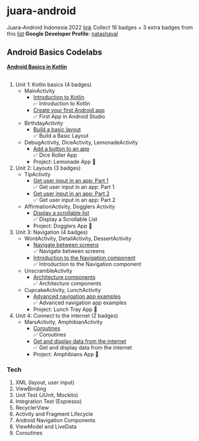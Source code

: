 # juara-android

Juara-Android Indonesia 2022 [link](https://gdg.community.dev/events/details/google-gdg-jakarta-presents-info-session-juaraandroid-season-1/)
Collect 16 badges + 3 extra badges from this [list](https://docs.google.com/spreadsheets/d/1wTOp7craI3UA1nBemw6HiSvKEZLzzW7lM0iT55M31xo/edit#gid=0)
**Google Developer Profile**: [natashaval](https://developers.google.com/profile/u/natashaval)

## Android Basics Codelabs
**[Android Basics in Kotlin](https://developer.android.com/courses/android-basics-kotlin/course)**  
<br/>
1. Unit 1: Kotlin basics (4 badges)
    * MainActivity
        * [Introduction to Kotlin](https://developer.android.com/courses/pathways/android-basics-kotlin-one)  
          ✅ Introduction to Kotlin
        * [Create your first Android app](https://developer.android.com/courses/pathways/android-basics-kotlin-two)  
          ✅ First App in Android Studio
    * BirthdayActivity
        * [Build a basic layout](https://developer.android.com/courses/pathways/android-basics-kotlin-three)  
          ✅ Build a Basic Layout
    * DebugActivity, DiceActivity, LemonadeActivity
        * [Add a button to an app](https://developer.android.com/courses/pathways/android-basics-kotlin-four)  
          ✅ Dice Roller App
        * Project: Lemonade App 🍋
2. Unit 2: Layouts (3 badges)
    * TipActivity
        * [Get user input in an app: Part 1](https://developer.android.com/courses/pathways/android-basics-kotlin-unit-2-pathway-1)  
          ✅ Get user input in an app: Part 1
        * [Get user input in an app: Part 2](https://developer.android.com/courses/pathways/android-basics-kotlin-unit-2-pathway-2)  
          ✅ Get user input in an app: Part 2
    * AffirmationActivity, Dogglers Activity
        * [Display a scrollable list](https://developer.android.com/courses/pathways/android-basics-kotlin-unit-2-pathway-3)  
          ✅ Display a Scrollable List
        * Project: Dogglers App 🐶
3. Unit 3: Navigation (4 badges)
    * WordActivity, DetailActivity, DessertActivity
        * [Navigate between screens](https://developer.android.com/courses/pathways/android-basics-kotlin-unit-3-pathway-1)  
          ✅ Navigate between screens
        * [Introduction to the Navigation component](https://developer.android.com/courses/pathways/android-basics-kotlin-unit-3-pathway-2)  
          ✅ Introduction to the Navigation component
    * UnscrambleActivity
        * [Architecture components](https://developer.android.com/courses/pathways/android-basics-kotlin-unit-3-pathway-3)  
          ✅ Architecture components
    * CupcakeActivity, LunchActivity
        * [Advanced navigation app examples](https://developer.android.com/courses/pathways/android-basics-kotlin-unit-3-pathway-4)  
          ✅ Advanced navigation app examples
        * Project: Lunch Tray App 🍱
4. Unit 4: Connect to the internet (2 badges)
    * MarsActivity, AmphibianActivity
        * [Coroutines](https://developer.android.com/courses/pathways/android-basics-kotlin-unit-4-pathway-1)  
          ✅ Coroutines
        * [Get and display data from the internet](https://developer.android.com/courses/pathways/android-basics-kotlin-unit-4-pathway-2)  
          ✅ Get and display data from the internet
        * Project: Amphibians App 🐸

### Tech

1. XML (layout, user input)
2. ViewBinding
3. Unit Test (JUnit, Mockito)
4. Integration Test (Espresso)
5. RecyclerView
6. Activity and Fragment Lifecycle
7. Android Navigation Components
8. ViewModel and LiveData
9. Coroutines